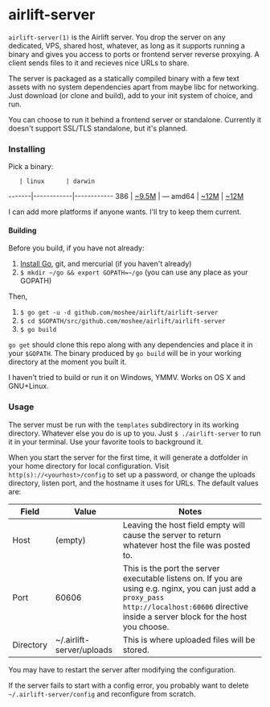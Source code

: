 # airlift-server

`airlift-server(1)` is the Airlift server. You drop the server on any
dedicated, VPS, shared host, whatever, as long as it supports running a binary
and gives you access to ports or frontend server reverse proxying. A client
sends files to it and recieves nice URLs to share.

The server is packaged as a statically compiled binary with a few text assets
with no system dependencies apart from maybe libc for networking. Just download
(or clone and build), add to your init system of choice, and run.

You can choose to run it behind a frontend server or standalone. Currently it
doesn't support SSL/TLS standalone, but it's planned.

### Installing

Pick a binary:

       | linux      | darwin
-------|------------|------------
 386   | [~9.5M][1] | —
 amd64 | [~12M][2]  | [~12M][3]

[1]: http://static.displaynone.us/airlift-server/linux/386/airlift-server
[2]: http://static.displaynone.us/airlift-server/linux/amd64/airlift-server
[3]: http://static.displaynone.us/airlift-server/darwin/amd64/airlift-server

I can add more platforms if anyone wants. I'll try to keep them current.

#### Building

Before you build, if you have not already:

1. [Install Go](http://golang.org/doc/install), git, and mercurial (if you
   haven't already)
2. `$ mkdir ~/go && export GOPATH=~/go` (you can use any place as your GOPATH)

Then,

1. `$ go get -u -d github.com/moshee/airlift/airlift-server`
2. `$ cd $GOPATH/src/github.com/moshee/airlift/airlift-server`
3. `$ go build`

`go get` should clone this repo along with any dependencies and place it
in your `$GOPATH`. The binary produced by `go build` will be in your working
directory at the moment you built it.

I haven't tried to build or run it on Windows, YMMV. Works on OS X and
GNU+Linux.

### Usage

The server must be run with the `templates` subdirectory in its working
directory. Whatever else you do is up to you. Just `$ ./airlift-server` to run
it in your terminal. Use your favorite tools to background it.

When you start the server for the first time, it will generate a dotfolder in
your home directory for local configuration. Visit
`http(s)://<yourhost>/config` to set up a password, or change the uploads
directory, listen port, and the hostname it uses for URLs. The default values
are:

 Field | Value     | Notes
-------|-----------|----------------------------------------------
 Host  | (empty)   | Leaving the host field empty will cause the server to return whatever host the file was posted to.
 Port  | 60606     | This is the port the server executable listens on. If you are using e.g. nginx, you can just add a `proxy_pass http://localhost:60606` directive inside a server block for the host you choose.
 Directory | ~/.airlift-server/uploads | This is where uploaded files will be stored.

You may have to restart the server after modifying the configuration.

If the server fails to start with a config error, you probably want to delete
`~/.airlift-server/config` and reconfigure from scratch.
